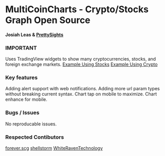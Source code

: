 # MultiCoinCharts - Crypto/Stocks Graph Open Source
#### Josiah Leas & [PrettySights](https://prettysights.com)

### IMPORTANT 
Uses TradingView widgets to show many cryptocurrencies, stocks, and foreign exchange markets.
[Example Using Stocks](https://www.multicoincharts.com/?chart=M&chart=F&chart=HMC&chart=INTC&chart=JBLU&chart=SNAP&chart=TSLA&chart=WDC)
[Example Using Crypto](https://www.multicoincharts.com/?chart=BITFINEX:BTCUSD&chart=BITSTAMP:BTCUSD&chart=BITFLYER:BTCJPY&chart=BITFINEX:ETHUSD&chart=BITFINEX:XRPUSD&chart=BITFINEX:LTCUSD&chart=BITFINEX:EOSUSD&chart=BITFINEX:BTCUSDLONGS&chart=BITFINEX:BTCUSDSHORTS)

### Key features
Adding alert support with web notifications.
Adding more url param types without breaking current syntax.
Chart tap on mobile to maximize.
Chart enhance for mobile.

### Bugs / Issues
No reproducable issues.

### Respected Contibutors
[forever.scg](Github/P-Medicado)
[shellstorm](Github/shellstrom)
[WhiteRavenTechnology](Github/WhiteRavenTechnology)
